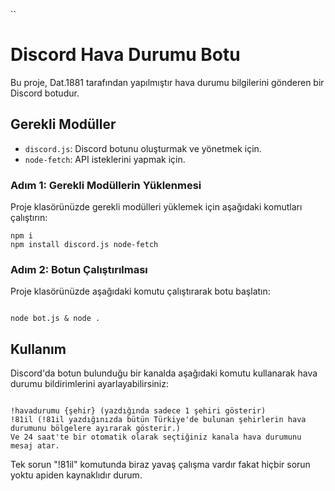 

``
# Discord Hava Durumu Botu

Bu proje, Dat.1881 tarafından yapılmıştır hava durumu bilgilerini gönderen bir Discord botudur. 

## Gerekli Modüller

- `discord.js`: Discord botunu oluşturmak ve yönetmek için.
- `node-fetch`: API isteklerini yapmak için.


### Adım 1: Gerekli Modüllerin Yüklenmesi

Proje klasörünüzde gerekli modülleri yüklemek için aşağıdaki komutları çalıştırın:

```
npm i
npm install discord.js node-fetch
```

### Adım 2: Botun Çalıştırılması

Proje klasörünüzde aşağıdaki komutu çalıştırarak botu başlatın:
```

node bot.js & node .

```

## Kullanım

Discord'da botun bulunduğu bir kanalda aşağıdaki komutu kullanarak hava durumu bildirimlerini ayarlayabilirsiniz:
```

!havadurumu {şehir} (yazdığında sadece 1 şehiri gösterir)
!81il (!81il yazdığınızda bütün Türkiye'de bulunan şehirlerin hava durumunu bölgelere ayırarak gösterir.)
Ve 24 saat'te bir otomatik olarak seçtiğiniz kanala hava durumunu mesaj atar.
```
Tek sorun "!81il" komutunda biraz yavaş çalışma vardır fakat hiçbir sorun yoktu apiden kaynaklıdır durum.
